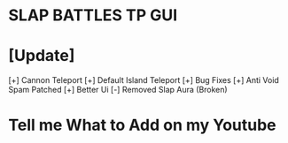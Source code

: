 # SLAP BATTLES TP GUI 
# [Update]
[+] Cannon Teleport
[+] Default Island Teleport
[+] Bug Fixes
[+] Anti Void Spam Patched
[+] Better Ui
[-] Removed Slap Aura (Broken)

# Tell me What to Add on my Youtube
